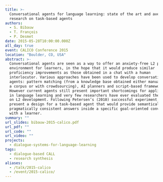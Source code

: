 ```yaml
---
title: >-
  Conversational agents for language learning: state of the art and avenues for
  research on task-based agents
authors:
  - S. Bibauw
  - T. François
  - P. Desmet
date: 2015-05-28T10:00:00.000Z
all_day: true
event: CALICO Conference 2015
location: "Boulder, CO, USA"
abstract: >-
  Conversational agents are seen as a way to offer an anxiety-free L2 practice
  environment for learners, in the hope that it would produce similar
  proficiency improvements as those obtained in a chat with a human
  interlocutor. Various approaches have been used to develop conversational
  agents: pattern matching (from a knowledge base obtained either manually, from
  a corpus or with crowdsourcing), AI planners and script-based frameworks.
  However current agents still present important shortcomings for applications
  in language learning and very few researchers have ever evaluated their impact
  on L2 development. Following Petersen’s (2010) successful experiment, we will
  present a design for a task-based agent that would provide semantically and
  pragmatically consistent answers inside a specific goal-oriented conversation
  with a learner.
summary: ""
url_slides: bibauw-2015-calico.pdf
url_pdf: ""
url_code: ""
url_video: ""
projects:
  - dialogue-systems-for-language-learning
tags:
  - dialogue-based CALL
  - research synthesis
aliases:
  - /talk/2015-calico
  - /event/2015-calico/
---
```

